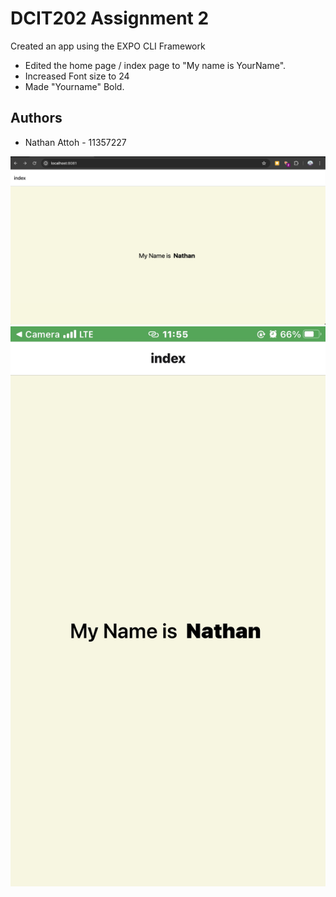 
# DCIT202 Assignment 2

Created an app using the EXPO CLI Framework
- Edited the home page / index page to "My name is YourName". 
- Increased Font size to 24
- Made "Yourname" Bold.

## Authors

- Nathan Attoh - 11357227

![Alt text](./screenshot.png?raw=true "Image")
![Alt text](./iosshot.jpg?raw=true "Image")


